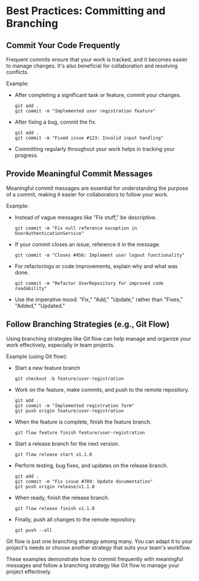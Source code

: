 # Best Practices: Committing and Branching

## Commit Your Code Frequently

Frequent commits ensure that your work is tracked, and it becomes easier to manage changes. It's also beneficial for collaboration and resolving conflicts.

Example:

- After completing a significant task or feature, commit your changes.

  ```
  git add .
  git commit -m "Implemented user registration feature"
  ```

- After fixing a bug, commit the fix.

  ```
  git add .
  git commit -m "Fixed issue #123: Invalid input handling"
  ```

- Committing regularly throughout your work helps in tracking your progress.

## Provide Meaningful Commit Messages

Meaningful commit messages are essential for understanding the purpose of a commit, making it easier for collaborators to follow your work.

Example:

- Instead of vague messages like "Fix stuff," be descriptive.

  ```
  git commit -m "Fix null reference exception in UserAuthenticationService"
  ```

- If your commit closes an issue, reference it in the message.

  ```
  git commit -m "Closes #456: Implement user logout functionality"
  ```

- For refactorings or code improvements, explain why and what was done.

  ```
  git commit -m "Refactor UserRepository for improved code readability"
  ```

- Use the imperative mood: "Fix," "Add," "Update," rather than "Fixes," "Added," "Updated."

## Follow Branching Strategies (e.g., Git Flow)

Using branching strategies like Git flow can help manage and organize your work effectively, especially in team projects.

Example (using Git flow):

- Start a new feature branch

  ```
  git checkout -b feature/user-registration
  ```

- Work on the feature, make commits, and push to the remote repository.

  ```
  git add .
  git commit -m "Implemented registration form"
  git push origin feature/user-registration
  ```

- When the feature is complete, finish the feature branch.

  ```
  git flow feature finish feature/user-registration
  ```

- Start a release branch for the next version.

  ```
  git flow release start v1.1.0
  ```

- Perform testing, bug fixes, and updates on the release branch.

  ```
  git add .
  git commit -m "Fix issue #789: Update documentation"
  git push origin release/v1.1.0
  ```

- When ready, finish the release branch.

  ```
  git flow release finish v1.1.0
  ```

- Finally, push all changes to the remote repository.
  ```
  git push --all
  ```

Git flow is just one branching strategy among many. You can adapt it to your project's needs or choose another strategy that suits your team's workflow.

These examples demonstrate how to commit frequently with meaningful messages and follow a branching strategy like Git flow to manage your project effectively.